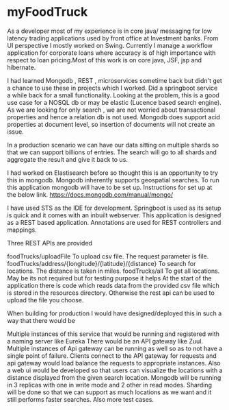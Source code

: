 # myFoodTruck


As a developer most of my experience is in core java/ messaging for low latency trading applications used by front office at Investment banks. From UI perspective I mostly worked on Swing. Currently I manage a workflow application for corporate loans where accuracy is of high importance with respect to loan pricing.Most of this work is on core java, JSF, jsp and hibernate.

I had learned Mongodb , REST , microservices sometime back but didn't get a chance to use these in projects which I worked. Did a springboot service a while back for a small functionality. Looking at the problem, this is a good use case for a NOSQL db or may be elastic (Lucence based search engine). As we are looking for only search , we are not worried about transactional properties and hence a relation db is not used. Mongodb does support acid properties at document level, so insertion of documents will not create an issue.

In a production scenario we can have our data sitting on multiple shards so that we can support billions of entries. The search will go to all shards and aggregate the result and give it back to us.

I had worked on Elastisearch before so thought this is an opportunity to try this in mongodb. Mongodb inherently supports geospatial searches. To run this application mongodb will have to be set up. Instructions for set up at the below link. https://docs.mongodb.com/manual/mongo/

I have used STS as the IDE for development. Springboot is used as its setup is quick and it comes with an inbuilt webserver. This application is designed as a REST based application. Annotations are used for REST controllers and mappings.

Three REST APIs are provided

foodTrucks/uploadFile
To upload csv file. The request parameter is file.
foodTrucks/address/{longitude}/{latitude}/{distance} To search for locations. The distance is taken in miles.
foodTrucks/all To get all locations. May be its not required but for testing purpose it helps
At the start of the application there is code which reads data from the provided csv file which is stored in the resources directory. Otherwise the rest api can be used to upload the file you choose.

When building for production I would have designed/deployed this in such a way that there would be

Multiple instances of this service that would be running and registered with a naming server like Eureka
There would be an API gateway like Zuul.
Multiple instances of Api gateway can be running as well so as to not have a single point of failure.
Clients connect to the API gateway for requests and api gateway would load balance the requests to appropriate instances.
Also a web ui would be developed so that users can visualize the locations with a distance displayed from the given search location.
Mongodb will be running in 3 replicas with one in write mode and 2 other in read modes.
Sharding will be done so that we can support as much locations as we want and it still performs faster searches.
Also more test cases.
